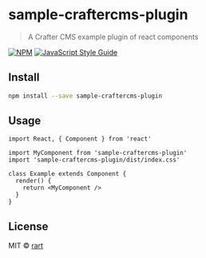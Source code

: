 # sample-craftercms-plugin

> A Crafter CMS example plugin of react components

[![NPM](https://img.shields.io/npm/v/sample-craftercms-plugin.svg)](https://www.npmjs.com/package/sample-craftercms-plugin) [![JavaScript Style Guide](https://img.shields.io/badge/code_style-standard-brightgreen.svg)](https://standardjs.com)

## Install

```bash
npm install --save sample-craftercms-plugin
```

## Usage

```tsx
import React, { Component } from 'react'

import MyComponent from 'sample-craftercms-plugin'
import 'sample-craftercms-plugin/dist/index.css'

class Example extends Component {
  render() {
    return <MyComponent />
  }
}
```

## License

MIT © [rart](https://github.com/rart)
